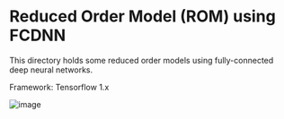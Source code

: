 # Reduced Order Model (ROM) using FCDNN
This directory holds some reduced order models using fully-connected deep neural networks.

Framework: Tensorflow 1.x

![image](https://user-images.githubusercontent.com/16720947/180692097-eb49fddf-8f36-42b7-9e9e-1eca507e1e0c.png)
